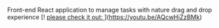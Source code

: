 
Front-end React application to manage tasks with nature drag and drop experience 
[! [please check it out: ](https://youtu.be/AQcwHiZzBMk)](https://youtu.be/AQcwHiZzBMk)
